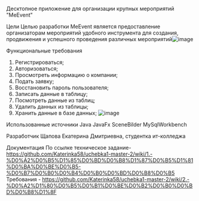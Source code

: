 Десктопное приложение для организации крупных мероприятий "MeEvent"

Цели
 Целью разработки MeEvent является предоставление организаторам мероприятий удобного инструмента для создания, продвижения и успешного проведения различных мероприятий![image](https://github.com/Katerinka58/uchebka1-master-2/assets/144324135/8b96c336-7a80-4e5c-a707-9cd04baae76a)

Функциональные требования
1.	Регистрироваться;
2.	Авторизоваться;
3.	Просмотреть информацию о компании;
4.	Подать заявку;
5.	Восстановить пароль пользователя;
6.	Записать данные в таблицу;
7.	Посмотреть данные из таблиц;
8.	Удалить данных из таблицы;
9.	Хранить данные в базе данных;
![image](https://github.com/Katerinka58/uchebka1-master-2/assets/144324135/1438dce2-4284-463b-b450-5f9d690e2864)

Использованные источники
Java 
JavaFx
SceneBilder
MySqlWorkbench

Разработчик
Щапова Екатерина Дмитриевна, студентка ит-колледжа 

Документация
По ссылке техническое задание- https://github.com/Katerinka58/uchebka1-master-2/wiki/1.-%D0%A2%D0%B5%D1%85%D0%BD%D0%B8%D1%87%D0%B5%D1%81%D0%BA%D0%BE%D0%B5-%D0%B7%D0%B0%D0%B4%D0%B0%D0%BD%D0%B8%D0%B5
Требования - https://github.com/Katerinka58/uchebka1-master-2/wiki/2.-%D0%A2%D1%80%D0%B5%D0%B1%D0%BE%D0%B2%D0%B0%D0%BD%D0%B8%D1%8F
